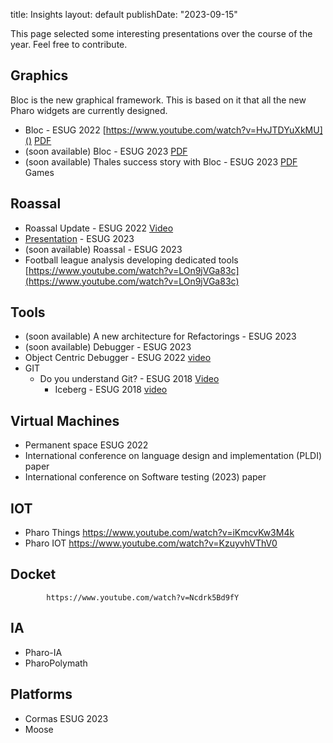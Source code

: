 title: Insights
layout: default
publishDate: "2023-09-15"

This page selected some interesting presentations over the course of the year. Feel free to contribute.

## Graphics 
Bloc is the new graphical framework. This is based on it that all the new Pharo widgets are currently designed. 

- Bloc - ESUG 2022 [https://www.youtube.com/watch?v=HvJTDYuXkMU]() [PDF]()
- (soon available) Bloc - ESUG 2023 [PDF]()
- (soon available) Thales success story with Bloc - ESUG 2023 [PDF]()
Games

## Roassal 

- Roassal Update - ESUG 2022 [Video](https://www.youtube.com/watch?v=awPyBLWTTvk)
- [Presentation](https://mega.nz/file/0ZdQRZxC#wWLmWc5EiTt7XXmTV0Nw1gvfQjO56Srjv8YTW8AUtQ4) - ESUG 2023
- (soon available) Roassal - ESUG 2023
- Football league analysis developing dedicated tools [https://www.youtube.com/watch?v=LOn9jVGa83c](https://www.youtube.com/watch?v=LOn9jVGa83c)

 
## Tools
- (soon available) A new architecture for Refactorings - ESUG 2023
- (soon available) Debugger - ESUG 2023	
- Object Centric Debugger - ESUG 2022 [video](https://www.youtube.com/watch?v=C-lG73CJVtU)
- GIT 	
    - Do you understand Git? - ESUG 2018	[Video](https://www.youtube.com/watch?v=gFb9BaBZ8ko)
		- Iceberg - ESUG 2018 [video](https://www.youtube.com/watch?v=-ujX0Jt7-64)

## Virtual Machines
- Permanent space ESUG 2022
- International conference on language design and implementation (PLDI) paper
- International conference on Software testing (2023) paper
	

## IOT
- Pharo Things	https://www.youtube.com/watch?v=iKmcvKw3M4k
- Pharo IOT https://www.youtube.com/watch?v=KzuyvhVThV0

## Docket 
			https://www.youtube.com/watch?v=Ncdrk5Bd9fY

## IA 
- Pharo-IA
- PharoPolymath

## Platforms
-	Cormas ESUG 2023
- Moose 
